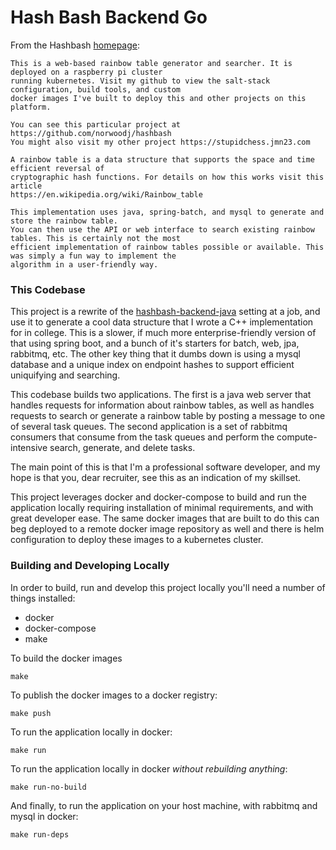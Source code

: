 Hash Bash Backend Go
====================
From the Hashbash [homepage](https://hashbash.jmn23.com):

```
This is a web-based rainbow table generator and searcher. It is deployed on a raspberry pi cluster
running kubernetes. Visit my github to view the salt-stack configuration, build tools, and custom
docker images I've built to deploy this and other projects on this platform.

You can see this particular project at https://github.com/norwoodj/hashbash
You might also visit my other project https://stupidchess.jmn23.com

A rainbow table is a data structure that supports the space and time efficient reversal of
cryptographic hash functions. For details on how this works visit this article
https://en.wikipedia.org/wiki/Rainbow_table

This implementation uses java, spring-batch, and mysql to generate and store the rainbow table.
You can then use the API or web interface to search existing rainbow tables. This is certainly not the most
efficient implementation of rainbow tables possible or available. This was simply a fun way to implement the
algorithm in a user-friendly way.
```

### This Codebase
This project is a rewrite of the [hashbash-backend-java](https://github.com/norwoodj/hashbash-backend-java)
setting at a job, and use it to generate a cool data structure that I wrote a C++ implementation
for in college. This is a slower, if much more enterprise-friendly version of that using spring boot,
and a bunch of it's starters for batch, web, jpa, rabbitmq, etc. The other key thing that it dumbs down is
using a mysql database and a unique index on endpoint hashes to support efficient uniquifying and searching.

This codebase builds two applications. The first is a java web server that handles requests for information
about rainbow tables, as well as handles requests to search or generate a rainbow table by posting a message
to one of several task queues. The second application is a set of rabbitmq consumers that consume from the 
task queues and perform the compute-intensive search, generate, and delete tasks.

The main point of this is that I'm a professional software developer, and my hope is that you, dear recruiter,
see this as an indication of my skillset.

This project leverages docker and docker-compose to build and run the application locally requiring
installation of minimal requirements, and with great developer ease. The same docker images that are built
to do this can beg deployed to a remote docker image repository as well and there is helm configuration to
deploy these images to a kubernetes cluster.

### Building and Developing Locally

In order to build, run and develop this project locally you'll need a number of things installed:

* docker
* docker-compose
* make

To build the docker images
```
make
```

To publish the docker images to a docker registry:
```
make push
```

To run the application locally in docker:
```
make run
```

To run the application locally in docker _without rebuilding anything_:
```
make run-no-build
```

And finally, to run the application on your host machine, with rabbitmq and mysql in docker:
```
make run-deps
```
